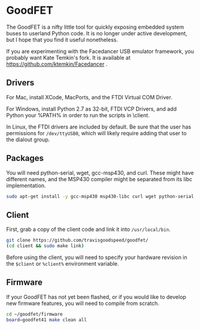 GoodFET
=======

The GoodFET is a nifty little tool for quickly exposing embedded
system buses to userland Python code.  It is no longer under active
development, but I hope that you find it useful nonetheless.

If you are experimenting with the Facedancer USB emulator framework,
you probably want Kate Temkin's fork.  It is available at
https://github.com/ktemkin/Facedancer .

Drivers
-------

For Mac, install XCode, MacPorts, and the FTDI Virtual COM Driver.

For Windows, install Python 2.7 as 32-bit, FTDI VCP Drivers,
and add Python your %PATH% in order to run the scripts in \client.

In Linux, the FTDI drivers are included by default.  Be sure that the
user has permissions for `/dev/ttyUSB0`, which will likely require
adding that user to the dialout group.

Packages
--------

You will need python-serial, wget, gcc-msp430, and curl.  These might
have different names, and the MSP430 compiler might be separated from
its libc implementation.

```sh
sudo apt-get install -y gcc-msp430 msp430-libc curl wget python-serial # Ubuntu Xenial
```


Client
------

First, grab a copy of the client code and link it into
`/usr/local/bin`.

```sh
git clone https://github.com/travisgoodspeed/goodfet/
(cd client && sudo make link)
```

Before using the client, you will need to specify your hardware
revision in the `$client` or `%client%` environment variable.


Firmware
--------

If your GoodFET has not yet been flashed, or if you would like to
develop new firmware features, you will need to compile from scratch.

```sh
cd ~/goodfet/firmware
board=goodfet41 make clean all
```
